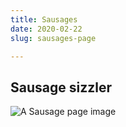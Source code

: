 ```yaml
---
title: Sausages
date: 2020-02-22
slug: sausages-page

---
```

## Sausage sizzler

![](/cashflow-logo.png "A Sausage page image")